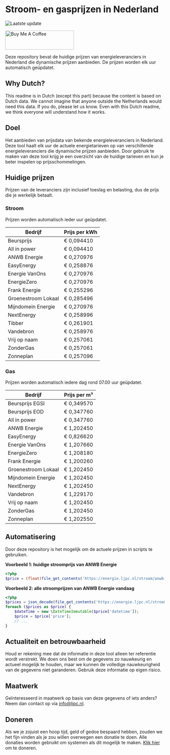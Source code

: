 # Stroom- en gasprijzen in Nederland

![Laatste update](https://img.shields.io/badge/laatste%20update-2025--04--20%2004%3A00%20CET-brightgreen)

<a href="https://www.buymeacoffee.com/Lars-" target="_blank"><img src="https://cdn.buymeacoffee.com/buttons/v2/default-orange.png" alt="Buy Me A Coffee" height="60" style="height: 60px !important;width: 217px !important;" ></a>

Deze repository bevat de huidige prijzen van energieleveranciers in Nederland die dynamische prijzen aanbieden. De prijzen worden elk uur automatisch geüpdatet.

## Why Dutch?

This readme is in Dutch (except this part) because the content is based on Dutch data. We cannot imagine that anyone outside the Netherlands would need this data. If you do, please let us know. Even with this Dutch readme, we think
everyone will understand how it works.

## Doel

Het aanbieden van prijsdata van bekende energieleveranciers in Nederland. Deze tool haalt elk uur de actuele energietarieven op van verschillende energieleveranciers die dynamische prijzen aanbieden. Door gebruik te maken van deze tool
krijg je een overzicht van de huidige tarieven en kun je beter inspelen op prijsschommelingen.

## Huidige prijzen

Prijzen van de leveranciers zijn inclusief toeslag en belasting, dus de prijs die je werkelijk betaalt.

### Stroom

Prijzen worden automatisch ieder uur geüpdatet.

 Bedrijf | Prijs per kWh 
---------|---------------
Beursprijs | € 0,094410
All in power | € 0,094410
ANWB Energie | € 0,270976
EasyEnergy | € 0,258876
Energie VanOns | € 0,270976
EnergieZero | € 0,270976
Frank Energie | € 0,255296
Groenestroom Lokaal | € 0,285496
Mijndomein Energie | € 0,270976
NextEnergy | € 0,258996
Tibber | € 0,261901
Vandebron | € 0,258976
Vrij op naam | € 0,257061
ZonderGas | € 0,257061
Zonneplan | € 0,257096


### Gas

Prijzen worden automatisch iedere dag rond 07.00 uur geüpdatet.

 Bedrijf | Prijs per m³ 
---------|--------------
Beursprijs EGSI | € 0,349570
Beursprijs EOD | € 0,347760
All in power | € 0,347760
ANWB Energie | € 1,202450
EasyEnergy | € 0,826620
Energie VanOns | € 1,207660
EnergieZero | € 1,208180
Frank Energie | € 1,200260
Groenestroom Lokaal | € 1,202450
Mijndomein Energie | € 1,202450
NextEnergy | € 1,202450
Vandebron | € 1,229170
Vrij op naam | € 1,202450
ZonderGas | € 1,202450
Zonneplan | € 1,202550


## Automatisering

Door deze repository is het mogelijk om de actuele prijzen in scripts te gebruiken.

**Voorbeeld 1: huidige stroomprijs van ANWB Energie**

```php
<?php
$price = (float)file_get_contents('https://energie.ljpc.nl/stroom/anwb-energie-nu.txt');

```

**Voorbeeld 2: alle stroomprijzen van ANWB Energie vandaag**

```php
<?php
$prices = json_decode(file_get_contents('https://energie.ljpc.nl/stroom/all-in-power-vandaag.json'),true);
foreach ($prices as $price) {
    $dateTime = new \DateTimeImmutable($price['datetime']);
    $price = $price['price'];
    // ...
}
```

## Actualiteit en betrouwbaarheid

Houd er rekening mee dat de informatie in deze tool alleen ter referentie wordt verstrekt. We doen ons best om de gegevens zo nauwkeurig en actueel mogelijk te houden, maar we kunnen de volledige nauwkeurigheid van de gegevens niet
garanderen. Gebruik deze informatie op eigen risico.

## Maatwerk

Geïnteresseerd in maatwerk op basis van deze gegevens of iets anders? Neem dan contact op
via [info@ljpc.nl](mailto:info@ljpc.nl?subject=Energie%20prijzen).

## Doneren

Als we je zojuist een hoop tijd, geld of gedoe bespaard hebben, zouden we het fijn vinden als je zou willen overwegen een
donatie te doen. Alle donaties worden gebruikt om systemen als dit mogelijk te
maken. [Klik hier](https://www.buymeacoffee.com/Lars-) om te doneren.
